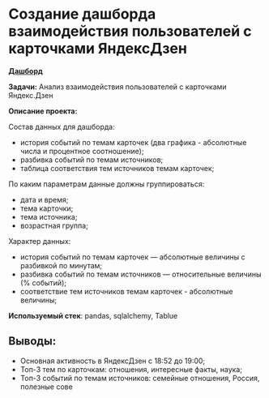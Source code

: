 # Создание дашборда  взаимодействия пользователей с карточками ЯндексДзен

[**Дашборд**](https://public.tableau.com/app/profile/sergei.pakhar/viz/yandex_dzen_16812258327940/Dashboard1?publish=yes)

**Задачи:** Анализ взаимодействия пользователей с карточками Яндекс.Дзен

**Описание проекта:** 

Состав данных для дашборда:

- история событий по темам карточек (два графика - абсолютные числа и процентное соотношение);
- разбивка событий по темам источников;
- таблица соответствия тем источников темам карточек;

По каким параметрам данные должны группироваться:
- дата и время;
- тема карточки;
- тема источника;
- возрастная группа;

Характер данных:
- история событий по темам карточек — абсолютные величины с разбивкой по минутам;
- разбивка событий по темам источников — относительные величины (% событий);
- соответствие тем источников темам карточек - абсолютные величины;

**Используемый стек**: pandas, sqlalchemy, Tablue

## Выводы: ##
- Основная активность в ЯндексДзен с 18:52 до 19:00; 
- Топ-3 тем по карточкам: отношения, интересные факты, наука; 
- Топ-3 событий по темам источников: семейные отношения, Россия, полезные сове
